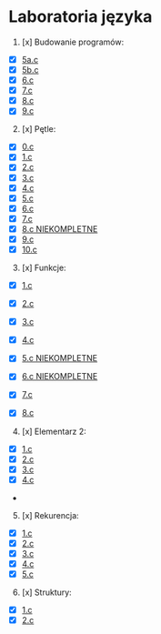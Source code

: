 # Laboratoria języka

1. [x] Budowanie programów:

* [x] [5a.c](lab1/5a.c)
* [x] [5b.c](lab1/5b.c)
* [x] [6.c](lab1/6.c)
* [x] [7.c](lab1/7.c)
* [x] [8.c](lab1/8.c)
* [x] [9.c](lab1/9.c)

2. [x] Pętle:

* [x] [0.c](petle/0.c)
* [x] [1.c](petle/1.c)
* [x] [2.c](petle/2.c)
* [x] [3.c](petle/3.c)
* [x] [4.c](petle/4.c)
* [x] [5.c](petle/5.c)
* [x] [6.c](petle/6.c)
* [x] [7.c](petle/7.c)
* [x] [8.c NIEKOMPLETNE](petle/8.c)
* [x] [9.c](petle/9.c)
* [x] [10.c](petle/10.c)

3. [x] Funkcje:
* [x] [1.c](funkcje/1.c)
* [x] [2.c](funkcje/2.c)
* [x] [3.c](funkcje/3.c)
* [x] [4.c](funkcje/4.c)
* [x] [5.c NIEKOMPLETNE](funkcje/5.c)
* [x] [6.c NIEKOMPLETNE](funkcje/6.c)
* [x] [7.c](funkcje/7.c)
* [x] [8.c](funkcje/8.c)


4. [x] Elementarz 2:
* [x] [1.c](elementarz/1.c)
* [x] [2.c](elementarz/2.c)
* [x] [3.c](elementarz/3.c)
* [x] [4.c](elementarz/4.c)
* 
5. [x] Rekurencja:
* [x] [1.c](rekurencja/1.c)
* [x] [2.c](rekurencja/2.c)
* [x] [3.c](rekurencja/3.c)
* [x] [4.c](rekurencja/4.c)
* [x] [5.c](rekurencja/5.c)
6. [x] Struktury:
* [x] [1.c](struktury/1.c)
* [x] [2.c](struktury/2.c)
